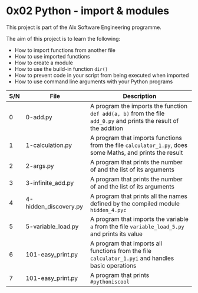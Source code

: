 # 0x02 Python - import & modules

This project is part of the Alx Software Engineering programme.

The aim of this project is to learn the following:
- How to import functions from another file
- How to use imported functions
- How to create a module
- How to use the build-in function `dir()`
- How to prevent code in your script from being executed when imported
- How to use command line arguments with your Python programs

| S/N | File | Description |
| --- | ---- | ----------- |
| 0 | 0-add.py | A program the imports the function `def add(a, b)` from the file `add_0.py` and prints the result of the addition |
| 1 | 1-calculation.py | A program that imports functions from the file `calculator_1.py`, does some Maths, and prints the result |
| 2 | 2-args.py | A program that prints the number of and the list of its arguments |
| 3 | 3-infinite_add.py | A program that prints the number of and the list of its arguments |
| 4 | 4-hidden_discovery.py | A program that prints all the names defined by the compiled module `hidden_4.pyc` |
| 5 | 5-variable_load.py | A program that imports the variable `a` from the file `variable_load_5.py` and prints its value |
| 6 | 101-easy_print.py | A program that imports all functions from the file `calculator_1.pyi` and handles basic operations |
| 7 | 101-easy_print.py | A program that prints `#pythoniscool` |
